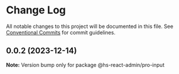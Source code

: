 # Change Log

All notable changes to this project will be documented in this file.
See [Conventional Commits](https://conventionalcommits.org) for commit guidelines.

## 0.0.2 (2023-12-14)

**Note:** Version bump only for package @hs-react-admin/pro-input
